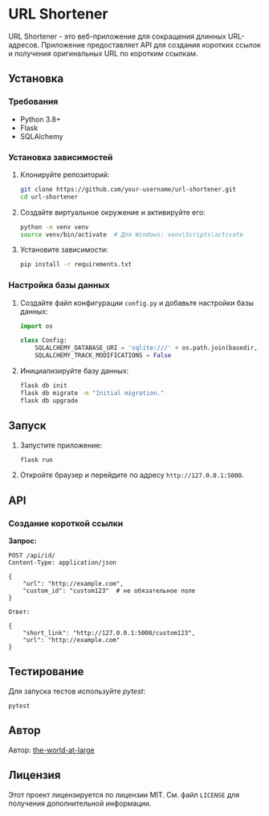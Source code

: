 # URL Shortener

URL Shortener - это веб-приложение для сокращения длинных URL-адресов. Приложение предоставляет API для создания коротких ссылок и получения оригинальных URL по коротким ссылкам.

## Установка

### Требования

- Python 3.8+
- Flask
- SQLAlchemy

### Установка зависимостей

1. Клонируйте репозиторий:

    ```bash
    git clone https://github.com/your-username/url-shortener.git
    cd url-shortener
    ```

2. Создайте виртуальное окружение и активируйте его:

    ```bash
    python -m venv venv
    source venv/bin/activate  # Для Windows: venv\Scripts\activate
    ```

3. Установите зависимости:

    ```bash
    pip install -r requirements.txt
    ```

### Настройка базы данных

1. Создайте файл конфигурации `config.py` и добавьте настройки базы данных:

    ```python
    import os

    class Config:
        SQLALCHEMY_DATABASE_URI = 'sqlite:///' + os.path.join(basedir, 'yacut.db')
        SQLALCHEMY_TRACK_MODIFICATIONS = False
    ```

2. Инициализируйте базу данных:

    ```bash
    flask db init
    flask db migrate -m "Initial migration."
    flask db upgrade
    ```

## Запуск

1. Запустите приложение:

    ```bash
    flask run
    ```

2. Откройте браузер и перейдите по адресу `http://127.0.0.1:5000`.

## API

### Создание короткой ссылки

**Запрос:**

```http
POST /api/id/
Content-Type: application/json

{
    "url": "http://example.com",
    "custom_id": "custom123"  # не обязательное поле
}

Ответ:

{
    "short_link": "http://127.0.0.1:5000/custom123",
    "url": "http://example.com"
}
```

## Тестирование
Для запуска тестов используйте *pytest*:

```pytest```

## Автор

Автор: [the-world-at-large](https://github.com/the-world-at-large)

## Лицензия

Этот проект лицензируется по лицензии MIT. См. файл `LICENSE` для получения дополнительной информации.

